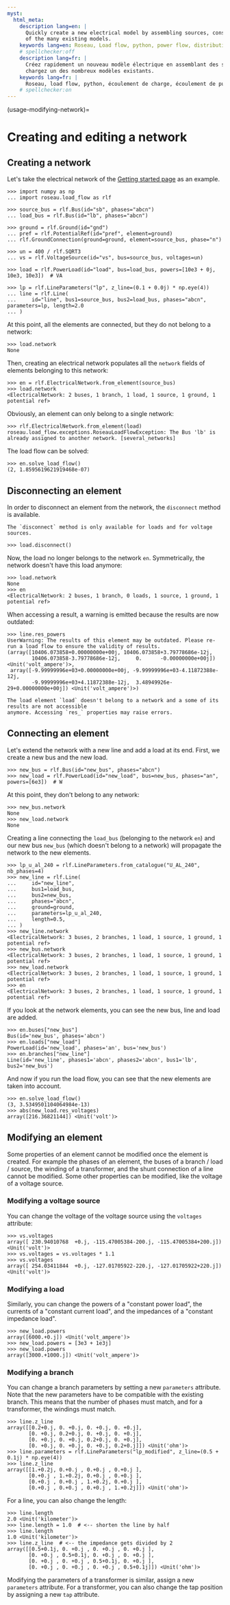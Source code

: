 ```yaml
---
myst:
  html_meta:
    description lang=en: |
      Quickly create a new electrical model by assembling sources, constant or flexible loads and lines, or load one
      of the many existing models.
    keywords lang=en: Roseau, Load flow, python, power flow, distribution grid, three-phase, model
    # spellchecker:off
    description lang=fr: |
      Créez rapidement un nouveau modèle électrique en assemblant des sources, des charges et des lignes, ou
      chargez un des nombreux modèles existants.
    keywords lang=fr: |
      Roseau, load flow, python, écoulement de charge, écoulement de puissance, réseau de distribution, modèle
    # spellchecker:on
---
```


(usage-modifying-network)=

# Creating and editing a network

## Creating a network

Let's take the electrical network of the [Getting started page](./Getting_Started.md) as an example.

```pycon
>>> import numpy as np
... import roseau.load_flow as rlf

>>> source_bus = rlf.Bus(id="sb", phases="abcn")
... load_bus = rlf.Bus(id="lb", phases="abcn")

>>> ground = rlf.Ground(id="gnd")
... pref = rlf.PotentialRef(id="pref", element=ground)
... rlf.GroundConnection(ground=ground, element=source_bus, phase="n")

>>> un = 400 / rlf.SQRT3
... vs = rlf.VoltageSource(id="vs", bus=source_bus, voltages=un)

>>> load = rlf.PowerLoad(id="load", bus=load_bus, powers=[10e3 + 0j, 10e3, 10e3])  # VA

>>> lp = rlf.LineParameters("lp", z_line=(0.1 + 0.0j) * np.eye(4))
... line = rlf.Line(
...     id="line", bus1=source_bus, bus2=load_bus, phases="abcn", parameters=lp, length=2.0
... )
```

At this point, all the elements are connected, but they do not belong to a network:

```pycon
>>> load.network
None
```

Then, creating an electrical network populates all the `network` fields of elements belonging to this network:

```pycon
>>> en = rlf.ElectricalNetwork.from_element(source_bus)
>>> load.network
<ElectricalNetwork: 2 buses, 1 branch, 1 load, 1 source, 1 ground, 1 potential ref>
```

Obviously, an element can only belong to a single network:

```pycon
>>> rlf.ElectricalNetwork.from_element(load)
roseau.load_flow.exceptions.RoseauLoadFlowException: The Bus 'lb' is already assigned to another network. [several_networks]
```

The load flow can be solved:

```pycon
>>> en.solve_load_flow()
(2, 1.8595619621919468e-07)
```

## Disconnecting an element

In order to disconnect an element from the network, the `disconnect` method is available.

```{note}
The `disconnect` method is only available for loads and for voltage sources.
```

```pycon
>>> load.disconnect()
```

Now, the load no longer belongs to the network `en`. Symmetrically, the network doesn't have this load anymore:

```pycon
>>> load.network
None
>>> en
<ElectricalNetwork: 2 buses, 1 branch, 0 loads, 1 source, 1 ground, 1 potential ref>
```

When accessing a result, a warning is emitted because the results are now outdated:

```pycon
>>> line.res_powers
UserWarning: The results of this element may be outdated. Please re-run a load flow to ensure the validity of results.
(array([10406.073858+0.00000000e+00j, 10406.073858+3.79778686e-12j,
        10406.073858-3.79778686e-12j,     0.      -0.00000000e+00j]) <Unit('volt_ampere')>,
 array([-9.99999996e+03+0.00000000e+00j, -9.99999996e+03-4.11872388e-12j,
        -9.99999996e+03+4.11872388e-12j,  3.48949926e-29+0.00000000e+00j]) <Unit('volt_ampere')>)
```

```{danger}
The load element `load` doesn't belong to a network and a some of its results are not accessible
anymore. Accessing `res_` properties may raise errors.
```

## Connecting an element

Let's extend the network with a new line and add a load at its end. First, we create a new bus and the new load.

```pycon
>>> new_bus = rlf.Bus(id="new_bus", phases="abcn")
>>> new_load = rlf.PowerLoad(id="new_load", bus=new_bus, phases="an", powers=[6e3])  # W
```

At this point, they don't belong to any network:

```pycon
>>> new_bus.network
None
>>> new_load.network
None
```

Creating a line connecting the `load_bus` (belonging to the network `en`) and our new bus `new_bus` (which doesn't
belong to a network) will propagate the network to the new elements.

```pycon
>>> lp_u_al_240 = rlf.LineParameters.from_catalogue("U_AL_240", nb_phases=4)
>>> new_line = rlf.Line(
...     id="new_line",
...     bus1=load_bus,
...     bus2=new_bus,
...     phases="abcn",
...     ground=ground,
...     parameters=lp_u_al_240,
...     length=0.5,
... )
>>> new_line.network
<ElectricalNetwork: 3 buses, 2 branches, 1 load, 1 source, 1 ground, 1 potential ref>
>>> new_bus.network
<ElectricalNetwork: 3 buses, 2 branches, 1 load, 1 source, 1 ground, 1 potential ref>
>>> new_load.network
<ElectricalNetwork: 3 buses, 2 branches, 1 load, 1 source, 1 ground, 1 potential ref>
>>> en
<ElectricalNetwork: 3 buses, 2 branches, 1 load, 1 source, 1 ground, 1 potential ref>
```

If you look at the network elements, you can see the new bus, line and load are added.

```pycon
>>> en.buses["new_bus"]
Bus(id='new_bus', phases='abcn')
>>> en.loads["new_load"]
PowerLoad(id='new_load', phases='an', bus='new_bus')
>>> en.branches["new_line"]
Line(id='new_line', phases1='abcn', phases2='abcn', bus1='lb', bus2='new_bus')
```

And now if you run the load flow, you can see that the new elements are taken into account.

```pycon
>>> en.solve_load_flow()
(3, 3.5349501104064984e-13)
>>> abs(new_load.res_voltages)
array([216.36821144]) <Unit('volt')>
```

## Modifying an element

Some properties of an element cannot be modified once the element is created. For example the phases of an element, the
buses of a branch / load / source, the winding of a transformer, and the shunt connection of a line cannot be modified.
Some other properties can be modified, like the voltage of a voltage source.

### Modifying a voltage source

You can change the voltage of the voltage source using the `voltages` attribute:

```pycon
>>> vs.voltages
array([ 230.94010768  +0.j, -115.47005384-200.j, -115.47005384+200.j]) <Unit('volt')>
>>> vs.voltages = vs.voltages * 1.1
>>> vs.voltages
array([ 254.03411844  +0.j, -127.01705922-220.j, -127.01705922+220.j]) <Unit('volt')>
```

### Modifying a load

Similarly, you can change the powers of a "constant power load", the currents of a "constant current load", and the
impedances of a "constant impedance load".

```pycon
>>> new_load.powers
array([6000.+0.j]) <Unit('volt_ampere')>
>>> new_load.powers = [3e3 + 1e3j]
>>> new_load.powers
array([3000.+1000.j]) <Unit('volt_ampere')>
```

### Modifying a branch

You can change a branch parameters by setting a new `parameters` attribute. Note that the new parameters have to be
compatible with the existing branch. This means that the number of phases must match, and for a transformer, the
windings must match.

```pycon
>>> line.z_line
array([[0.2+0.j, 0. +0.j, 0. +0.j, 0. +0.j],
       [0. +0.j, 0.2+0.j, 0. +0.j, 0. +0.j],
       [0. +0.j, 0. +0.j, 0.2+0.j, 0. +0.j],
       [0. +0.j, 0. +0.j, 0. +0.j, 0.2+0.j]]) <Unit('ohm')>
>>> line.parameters = rlf.LineParameters("lp_modified", z_line=(0.5 + 0.1j) * np.eye(4))
>>> line.z_line
array([[1.+0.2j, 0.+0.j , 0.+0.j , 0.+0.j ],
       [0.+0.j , 1.+0.2j, 0.+0.j , 0.+0.j ],
       [0.+0.j , 0.+0.j , 1.+0.2j, 0.+0.j ],
       [0.+0.j , 0.+0.j , 0.+0.j , 1.+0.2j]]) <Unit('ohm')>
```

For a line, you can also change the length:

```pycon
>>> line.length
2.0 <Unit('kilometer')>
>>> line.length = 1.0  # <-- shorten the line by half
>>> line.length
1.0 <Unit('kilometer')>
>>> line.z_line  # <-- the impedance gets divided by 2
array([[0.5+0.1j, 0. +0.j , 0. +0.j , 0. +0.j ],
       [0. +0.j , 0.5+0.1j, 0. +0.j , 0. +0.j ],
       [0. +0.j , 0. +0.j , 0.5+0.1j, 0. +0.j ],
       [0. +0.j , 0. +0.j , 0. +0.j , 0.5+0.1j]]) <Unit('ohm')>
```

Modifying the parameters of a transformer is similar, assign a new `parameters` attribute. For a transformer, you can
also change the tap position by assigning a new `tap` attribute.
